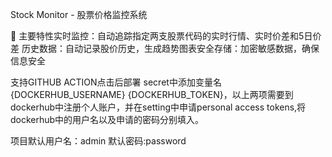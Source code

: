 Stock Monitor - 股票价格监控系统


🌟 主要特性
​​实时监控​​：自动追踪指定两支股票代码的实时行情、实时价差和5日价差
历史数据​​：自动记录股价历史，生成趋势图表
​​安全存储​​：加密敏感数据，确保信息安全

支持GITHUB ACTION点击后部署
secret中添加变量名{DOCKERHUB_USERNAME} {DOCKERHUB_TOKEN}，以上两项需要到dockerhub中注册个人账户，并在setting中申请personal access tokens,将dockerhub中的用户名以及申请的密码分别填入。

项目默认用户名：admin 默认密码:password

